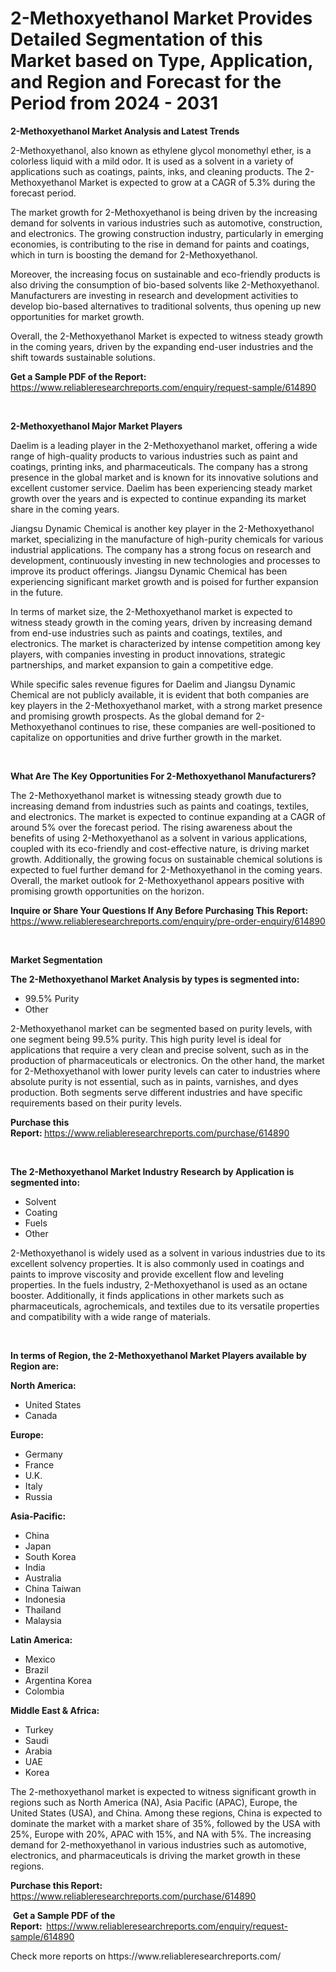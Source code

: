 <p><h1>2-Methoxyethanol Market Provides Detailed Segmentation of this Market based on Type, Application, and Region and Forecast for the Period from 2024 - 2031</h1></p><p><strong>2-Methoxyethanol Market Analysis and Latest Trends</strong></p>
<p><p>2-Methoxyethanol, also known as ethylene glycol monomethyl ether, is a colorless liquid with a mild odor. It is used as a solvent in a variety of applications such as coatings, paints, inks, and cleaning products. The 2-Methoxyethanol Market is expected to grow at a CAGR of 5.3% during the forecast period.</p><p>The market growth for 2-Methoxyethanol is being driven by the increasing demand for solvents in various industries such as automotive, construction, and electronics. The growing construction industry, particularly in emerging economies, is contributing to the rise in demand for paints and coatings, which in turn is boosting the demand for 2-Methoxyethanol.</p><p>Moreover, the increasing focus on sustainable and eco-friendly products is also driving the consumption of bio-based solvents like 2-Methoxyethanol. Manufacturers are investing in research and development activities to develop bio-based alternatives to traditional solvents, thus opening up new opportunities for market growth.</p><p>Overall, the 2-Methoxyethanol Market is expected to witness steady growth in the coming years, driven by the expanding end-user industries and the shift towards sustainable solutions.</p></p>
<p><strong>Get a Sample PDF of the Report:&nbsp;</strong> <a href="https://www.reliableresearchreports.com/enquiry/request-sample/614890">https://www.reliableresearchreports.com/enquiry/request-sample/614890</a></p>
<p>&nbsp;</p>
<p><strong>2-Methoxyethanol Major Market Players</strong></p>
<p><p>Daelim is a leading player in the 2-Methoxyethanol market, offering a wide range of high-quality products to various industries such as paint and coatings, printing inks, and pharmaceuticals. The company has a strong presence in the global market and is known for its innovative solutions and excellent customer service. Daelim has been experiencing steady market growth over the years and is expected to continue expanding its market share in the coming years.</p><p>Jiangsu Dynamic Chemical is another key player in the 2-Methoxyethanol market, specializing in the manufacture of high-purity chemicals for various industrial applications. The company has a strong focus on research and development, continuously investing in new technologies and processes to improve its product offerings. Jiangsu Dynamic Chemical has been experiencing significant market growth and is poised for further expansion in the future.</p><p>In terms of market size, the 2-Methoxyethanol market is expected to witness steady growth in the coming years, driven by increasing demand from end-use industries such as paints and coatings, textiles, and electronics. The market is characterized by intense competition among key players, with companies investing in product innovations, strategic partnerships, and market expansion to gain a competitive edge.</p><p>While specific sales revenue figures for Daelim and Jiangsu Dynamic Chemical are not publicly available, it is evident that both companies are key players in the 2-Methoxyethanol market, with a strong market presence and promising growth prospects. As the global demand for 2-Methoxyethanol continues to rise, these companies are well-positioned to capitalize on opportunities and drive further growth in the market.</p></p>
<p>&nbsp;</p>
<p><strong>What Are The Key Opportunities For 2-Methoxyethanol Manufacturers?</strong></p>
<p><p>The 2-Methoxyethanol market is witnessing steady growth due to increasing demand from industries such as paints and coatings, textiles, and electronics. The market is expected to continue expanding at a CAGR of around 5% over the forecast period. The rising awareness about the benefits of using 2-Methoxyethanol as a solvent in various applications, coupled with its eco-friendly and cost-effective nature, is driving market growth. Additionally, the growing focus on sustainable chemical solutions is expected to fuel further demand for 2-Methoxyethanol in the coming years. Overall, the market outlook for 2-Methoxyethanol appears positive with promising growth opportunities on the horizon.</p></p>
<p><strong>Inquire or Share Your Questions If Any Before Purchasing This Report:</strong> <a href="https://www.reliableresearchreports.com/enquiry/pre-order-enquiry/614890">https://www.reliableresearchreports.com/enquiry/pre-order-enquiry/614890</a></p>
<p>&nbsp;</p>
<p><strong>Market Segmentation</strong></p>
<p><strong>The 2-Methoxyethanol Market Analysis by types is segmented into:</strong></p>
<p><ul><li>99.5% Purity</li><li>Other</li></ul></p>
<p><p>2-Methoxyethanol market can be segmented based on purity levels, with one segment being 99.5% purity. This high purity level is ideal for applications that require a very clean and precise solvent, such as in the production of pharmaceuticals or electronics. On the other hand, the market for 2-Methoxyethanol with lower purity levels can cater to industries where absolute purity is not essential, such as in paints, varnishes, and dyes production. Both segments serve different industries and have specific requirements based on their purity levels.</p></p>
<p><strong>Purchase this Report:&nbsp;</strong><a href="https://www.reliableresearchreports.com/purchase/614890">https://www.reliableresearchreports.com/purchase/614890</a></p>
<p>&nbsp;</p>
<p><strong>The 2-Methoxyethanol Market Industry Research by Application is segmented into:</strong></p>
<p><ul><li>Solvent</li><li>Coating</li><li>Fuels</li><li>Other</li></ul></p>
<p><p>2-Methoxyethanol is widely used as a solvent in various industries due to its excellent solvency properties. It is also commonly used in coatings and paints to improve viscosity and provide excellent flow and leveling properties. In the fuels industry, 2-Methoxyethanol is used as an octane booster. Additionally, it finds applications in other markets such as pharmaceuticals, agrochemicals, and textiles due to its versatile properties and compatibility with a wide range of materials.</p></p>
<p>&nbsp;</p>
<p><strong>In terms of Region, the 2-Methoxyethanol Market Players available by Region are:</strong></p>
<p>
    <p> <strong> North America: </strong>
        <ul>
            <li>United States</li>
            <li>Canada</li>
        </ul>
        </p> 
    <p> <strong> Europe: </strong>
        <ul>
            <li>Germany</li>
            <li>France</li>
            <li>U.K.</li>
            <li>Italy</li>
            <li>Russia</li>
        </ul>
        </p> 
    <p> <strong> Asia-Pacific: </strong>
        <ul>
            <li>China</li>
            <li>Japan</li>
            <li>South Korea</li>
            <li>India</li>
            <li>Australia</li>
            <li>China Taiwan</li>
            <li>Indonesia</li>
            <li>Thailand</li>
            <li>Malaysia</li>
        </ul>
        </p> 
    <p> <strong> Latin America: </strong>
        <ul>
            <li>Mexico</li>
            <li>Brazil</li>
            <li>Argentina Korea</li>
            <li>Colombia</li>
        </ul>
        </p> 
    <p> <strong> Middle East & Africa: </strong>
        <ul>
            <li>Turkey</li>
            <li>Saudi</li>
            <li>Arabia</li>
            <li>UAE</li>
            <li>Korea</li>
        </ul>
    </p>
    </p>
<p><p>The 2-methoxyethanol market is expected to witness significant growth in regions such as North America (NA), Asia Pacific (APAC), Europe, the United States (USA), and China. Among these regions, China is expected to dominate the market with a market share of 35%, followed by the USA with 25%, Europe with 20%, APAC with 15%, and NA with 5%. The increasing demand for 2-methoxyethanol in various industries such as automotive, electronics, and pharmaceuticals is driving the market growth in these regions.</p></p>
<p><strong>Purchase this Report: </strong><a href="https://www.reliableresearchreports.com/purchase/614890">https://www.reliableresearchreports.com/purchase/614890</a></p>
<p>&nbsp;<strong>Get a Sample PDF of the Report:&nbsp;&nbsp;</strong><a href="https://www.reliableresearchreports.com/enquiry/request-sample/614890">https://www.reliableresearchreports.com/enquiry/request-sample/614890</a></p>
<p><strong></strong></p>
<p>Check more reports on https://www.reliableresearchreports.com/</p>